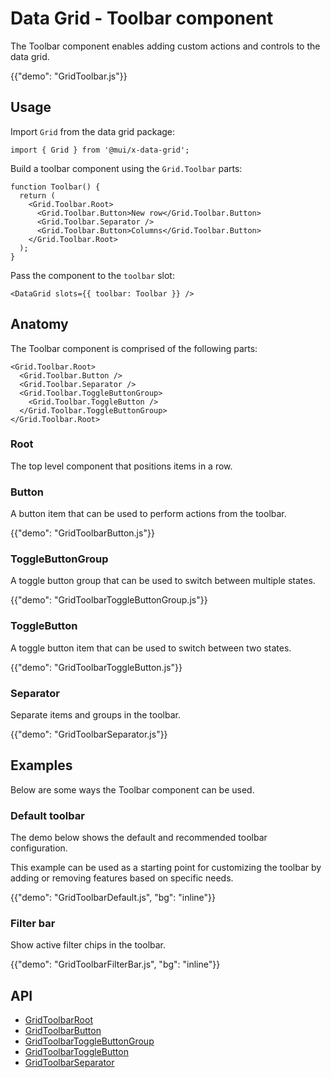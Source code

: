 # Data Grid - Toolbar component

<p class="description">The Toolbar component enables adding custom actions and controls to the data grid.</p>

{{"demo": "GridToolbar.js"}}

## Usage

Import `Grid` from the data grid package:

```tsx
import { Grid } from '@mui/x-data-grid';
```

Build a toolbar component using the `Grid.Toolbar` parts:

```tsx
function Toolbar() {
  return (
    <Grid.Toolbar.Root>
      <Grid.Toolbar.Button>New row</Grid.Toolbar.Button>
      <Grid.Toolbar.Separator />
      <Grid.Toolbar.Button>Columns</Grid.Toolbar.Button>
    </Grid.Toolbar.Root>
  );
}
```

Pass the component to the `toolbar` slot:

```tsx
<DataGrid slots={{ toolbar: Toolbar }} />
```

## Anatomy

The Toolbar component is comprised of the following parts:

```tsx
<Grid.Toolbar.Root>
  <Grid.Toolbar.Button />
  <Grid.Toolbar.Separator />
  <Grid.Toolbar.ToggleButtonGroup>
    <Grid.Toolbar.ToggleButton />
  </Grid.Toolbar.ToggleButtonGroup>
</Grid.Toolbar.Root>
```

### Root

The top level component that positions items in a row.

### Button

A button item that can be used to perform actions from the toolbar.

{{"demo": "GridToolbarButton.js"}}

### ToggleButtonGroup

A toggle button group that can be used to switch between multiple states.

{{"demo": "GridToolbarToggleButtonGroup.js"}}

### ToggleButton

A toggle button item that can be used to switch between two states.

{{"demo": "GridToolbarToggleButton.js"}}

### Separator

Separate items and groups in the toolbar.

{{"demo": "GridToolbarSeparator.js"}}

## Examples

Below are some ways the Toolbar component can be used.

### Default toolbar

The demo below shows the default and recommended toolbar configuration.

This example can be used as a starting point for customizing the toolbar by adding or removing features based on specific needs.

{{"demo": "GridToolbarDefault.js", "bg": "inline"}}

### Filter bar

Show active filter chips in the toolbar.

{{"demo": "GridToolbarFilterBar.js", "bg": "inline"}}

## API

- [GridToolbarRoot](/x/api/data-grid/grid-toolbar-root/)
- [GridToolbarButton](/x/api/data-grid/grid-toolbar-button/)
- [GridToolbarToggleButtonGroup](/x/api/data-grid/grid-toolbar-toggle-button-group/)
- [GridToolbarToggleButton](/x/api/data-grid/grid-toolbar-toggle-button/)
- [GridToolbarSeparator](/x/api/data-grid/grid-toolbar-separator/)
